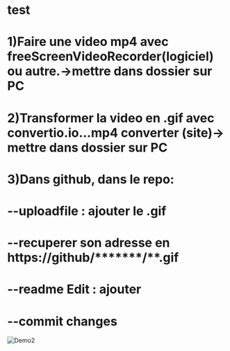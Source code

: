 # test
# 1)Faire une video mp4 avec freeScreenVideoRecorder(logiciel)  ou autre.->mettre dans dossier sur PC
# 2)Transformer la video en .gif avec convertio.io...mp4 converter (site)-> mettre dans dossier sur PC
# 3)Dans github, dans le repo:
# --uploadfile : ajouter le .gif 
# --recuperer son adresse en https://github/*******/**.gif
# --readme Edit : ajouter <!--![Demo](https://github.com/*********/****.gif)-->
# --commit changes


![Demo2](https://github.com/legrandflo/test/blob/master/2018-04-25-at-18-53-25.gif)
